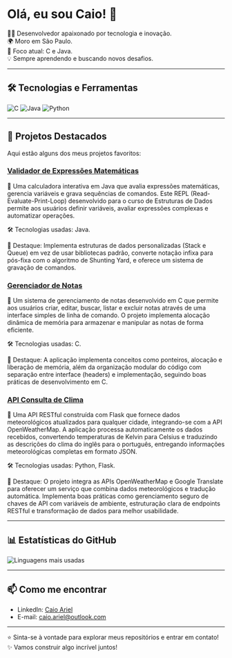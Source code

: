 # Olá, eu sou Caio! 👋

👨‍💻 Desenvolvedor apaixonado por tecnologia e inovação.  
🌍 Moro em São Paulo.  
🎯 Foco atual: C e Java.  
💡 Sempre aprendendo e buscando novos desafios.  

---

## 🛠️ Tecnologias e Ferramentas

<img src="https://img.shields.io/badge/C-00599C?style=for-the-badge&logo=c&logoColor=white" alt="C" />
<img src="https://img.shields.io/badge/Java-ED8B00?style=for-the-badge&logo=openjdk&logoColor=white" alt="Java" />
<img src="https://img.shields.io/badge/Python-3776AB?style=for-the-badge&logo=python&logoColor=white" alt="Python" />  

---

## 🚀 Projetos Destacados

Aqui estão alguns dos meus projetos favoritos:

### [Validador de Expressões Matemáticas](https://github.com/caiosaraiv1/mathematical-expressions-evaluator)
📝 Uma calculadora interativa em Java que avalia expressões matemáticas, gerencia variáveis e grava sequências de comandos. Este REPL (Read-Evaluate-Print-Loop) desenvolvido para o curso de Estruturas de Dados permite aos usuários definir variáveis, avaliar expressões complexas e automatizar operações. 

🛠️ Tecnologias usadas: Java.  

🌟 Destaque: Implementa estruturas de dados personalizadas (Stack e Queue) em vez de usar bibliotecas padrão, converte notação infixa para pós-fixa com o algoritmo de Shunting Yard, e oferece um sistema de gravação de comandos.

### [Gerenciador de Notas](https://github.com/caiosaraiv1/gerenciador-de-notas-c)
📝 Um sistema de gerenciamento de notas desenvolvido em C que permite aos usuários criar, editar, buscar, listar e excluir notas através de uma interface simples de linha de comando. O projeto implementa alocação dinâmica de memória para armazenar e manipular as notas de forma eficiente. 

🛠️ Tecnologias usadas: C.  

🌟 Destaque: A aplicação implementa conceitos como ponteiros, alocação e liberação de memória, além da organização modular do código com separação entre interface (headers) e implementação, seguindo boas práticas de desenvolvimento em C.

### [API Consulta de Clima](https://github.com/caiosaraiv1/api-consultaclima)
📝 Uma API RESTful construída com Flask que fornece dados meteorológicos atualizados para qualquer cidade, integrando-se com a API OpenWeatherMap. A aplicação processa automaticamente os dados recebidos, convertendo temperaturas de Kelvin para Celsius e traduzindo as descrições do clima do inglês para o português, entregando informações meteorológicas completas em formato JSON.

🛠️ Tecnologias usadas: Python, Flask. 

🌟 Destaque: O projeto integra as APIs OpenWeatherMap e Google Translate para oferecer um serviço que combina dados meteorológicos e tradução automática. Implementa boas práticas como gerenciamento seguro de chaves de API com variáveis de ambiente, estruturação clara de endpoints RESTful e transformação de dados para melhor usabilidade.

---

## 📊 Estatísticas do GitHub
![Linguagens mais usadas](https://github-readme-stats.vercel.app/api/top-langs/?username=caiosaraiv1&layout=compact&theme=radical)

---

## 📫 Como me encontrar

- LinkedIn: [Caio Ariel](https://www.linkedin.com/in/caioariel/)  
- E-mail: caio.ariel@outlook.com  

---

⭐️ Sinta-se à vontade para explorar meus repositórios e entrar em contato!  
✨ Vamos construir algo incrível juntos!
